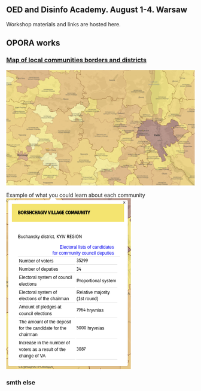 ## OED and Disinfo Academy. August 1-4. Warsaw

Workshop materials and links are hosted here.

## OPORA works

### [Map of local communities borders and districts](https://www.oporaua.org/longrid/map_2020.html)

![](map2020.png)

Example of what you could learn about each community
![](borshch.png)

### smth else